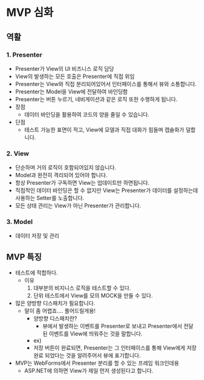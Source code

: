 # MVP 심화

## 역활

### 1. Presenter

- Presenter가 View의 UI 비즈니스 로직 담당
- View의 발생하는 모든 호출은 Presenter에 직접 위임
- Presenter는 View와 직접 분리되어있어서 인터페이스를 통해서 뷰와 소통합니다.
- Presenter는 Model을 View에 전달하여 바인딩함
- Presenter는 버튼 누르기, 네비게이션과 같은 로직 또한 수행하게 됩니다.
- 장점
    - 데이터 바인딩을 활용하여 코드의 양을 줄일 수 있습니다.
- 단점
    - 테스트 가능한 표면이 적고, View에 모델과 직접 대화가 힘들며 캡슐화가 덜합니다.

### 2. View

- 단순하며 거의 로직이 호함되어있지 않습니다.
- Model과 완전히 격리되어 있어야 합니다.
- 항상 Presenter가 구독하면 View는 업데이트만 하면됩니다.
- 직접적인 데이터 바인딩은 할 수 없지만 View는 Presenter가 데이터를 설정하는데 사용하는 Setter를 노출합니다.
- 모든 상태 관리는 View가 아닌 Presenter가 관리합니다.

### 3. Model

- 데이터 저장 및 관리

## MVP 특징

- 테스트에 적합하다.
    - 이유
        1. 대부분의 비지니스 로직을 테스트할 수 있다.
        2. 단위 테스트에서 View를 모의 MOCK을 만들 수 있다.
- 많은 양방향 디스패치가 필요합니다.
    - 말이 좀 어렵죠…. 풀어드릴게용!
        - 양방향 디스패치란?
            - 뷰에서 발생하는 이벤트를 Presenter로 보내고 Presenter에서 전달된 이벤트를 View에 띄워주는 것을 말합니다.
        - ex)
        - 저장 버튼이 완료되면, Presenter는 그 인터페이스를 통해 View에게 저장완료 되었다는 것을 알려주어서 뷰에 표기합니다.
- MVP는 WebForms에서 Presenter 분리를 할 수 있는 프레임 워크인데용
    - ASP.NET에 의하면 View가 제일 먼저 생성된다고 합니다.
